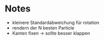# Notes

- kleinere Standardabweichung für rotation
- rendern der N besten Particle
- Kanten fixen -> sollte besser klappen


